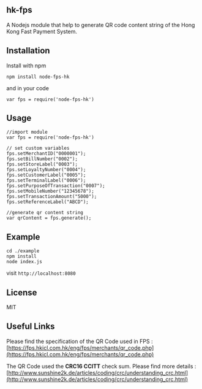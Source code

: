 ## hk-fps

A Nodejs module that help to generate QR code content string of the Hong Kong Fast Payment System.

## Installation

Install with npm

    npm install node-fps-hk
   
and in your code
	

    var fps = require('node-fps-hk')

## Usage
		

    //import module
    var fps = require('node-fps-hk')
	
	// set custom variables
	fps.setMerchantID("0000001");
	fps.setBillNumber("0002");
	fps.setStoreLabel("0003");
	fps.setLoyaltyNumber("0004");
	fps.setCustomerLabel("0005");
	fps.setTerminalLabel("0006");
	fps.setPurposeOfTransaction("0007");
	fps.setMobileNumber("12345678");
	fps.setTransactionAmount("5000");
	fps.setReferenceLabel("ABCD");

	//generate qr content string
	var qrContent = fps.generate();
	
## Example

    cd ./example
    npm install
    node index.js

visit `http://localhost:8080`

## License
MIT

## Useful Links
Please find the specification of the QR Code used in FPS : [https://fps.hkicl.com.hk/eng/fps/merchants/qr_code.php](https://fps.hkicl.com.hk/eng/fps/merchants/qr_code.php)

The QR Code used the **CRC16 CCITT** check sum. Please find more details : [http://www.sunshine2k.de/articles/coding/crc/understanding_crc.html](http://www.sunshine2k.de/articles/coding/crc/understanding_crc.html)